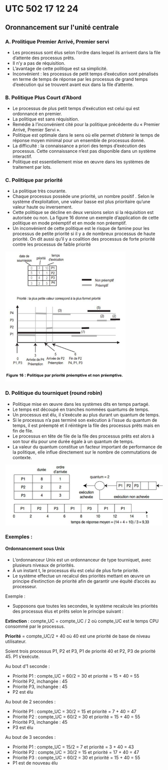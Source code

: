 # UTC 502 17 12 24

## Oronnancement sur l'unité centrale

### A. Prolitique Premier Arrivé, Premier servi

- Les processus sont élus selon l’ordre dans lequel ils 
arrivent dans la file d’attente des processus prêts. 
- Il n’y a pas de réquisition.
- L’avantage de cette politique est sa simplicité.
- Inconvénient : les processus de petit temps d’exécution 
sont pénalisés en terme de temps de réponse par les 
processus de grand temps d’exécution qui se trouvent 
avant eux dans la file d’attente.

### B. Politique Plus Court d’Abord

- Le processus de plus petit temps d’exécution est celui qui est ordonnancé en premier. 
- La politique est sans réquisition.
- Remédie à l’inconvénient cité pour la politique précédente du « Premier Arrivé, Premier Servi ».
- Politique est optimale dans le sens où elle permet d’obtenir le temps de réponse moyen minimal pour un 
ensemble de processus donné.
- La difficulté  : la connaissance a priori des temps d’exécution des processus.  Cette connaissance n’est pas 
disponible dans un système interactif. 
- Politique est essentiellement mise en œuvre dans les systèmes de traitement par lots.

### C. Politique par priorité

- La politique très courante.
- Chaque processus possède une priorité, un nombre positif . Selon le système d’exploitation, une valeur basse est plus prioritaire qu’une valeur haute ou inversement.
- Cette politique se décline en deux versions selon si la réquisition est autorisée ou non. La figure 16 donne un exemple d’application de cette politique en mode préemptif et en mode non préemptif.
- Un inconvénient de cette politique est le risque de famine pour les processus de petite priorité si il y a de nombreux processus de haute priorité. On dit aussi qu’il y a coalition des processus de forte priorité contre les processus de faible priorité

![figure_16.png](./16.png)

### D. Politique du tourniquet (round robin)
- Politique mise en œuvre dans les systèmes dits en temps partagé. 
- Le temps est découpé en tranches nommées quantums de temps. 
- Un processus est élu, il s’exécute au plus durant un quantum de temps.
- Si le processus n’a pas terminé son exécution à l’issue du quantum de temps, il est préempté et il réintègre la file des processus prêts mais en fin de file.
- Le processus en tête de file de la file des processus prêts est alors à son tour élu pour une durée égale à un quantum de temps.
- La valeur du quantum constitue un facteur important de performance de la politique, elle influe directement sur le nombre de commutations de contexte.

![figure_17.png](./17.png)

### Exemples :

#### Ordonnancement sous Unix
- L’ordonnanceur Unix est un ordonnanceur de type tourniquet, avec plusieurs niveaux de priorités.
- À un instant t, le processus élu est celui de plus forte priorité. 
- Le système effectue un recalcul des priorités mettant en œuvre un principe d’extinction de priorité afin de garantir une équité d’accès au processeur.

Exemple :

- Supposons que toutes les secondes, le système recalcule les priorités des processus élus et prêts selon le principe suivant : 

**Extinction** : compte_UC = compte_UC / 2 où compte_UC est le temps CPU consommé par le processus.

**Priorité** = compte_UC/2 + 40 où 40 est une priorité de base de niveau utilisateur.

Soient trois processus P1, P2 et P3, P1 de priorité 40 et P2, P3 de priorité 45. P1 s’exécute.

Au bout d’1 seconde : 
- Priorité P1 : compte_UC = 60/2 = 30 et priorité = 15 + 40 = 55
- Priorité P2, inchangée : 45
- Priorité P3, inchangée : 45
- P2 est élu

Au bout de 2 secondes : 
- Priorité P1 : compte_UC = 30/2 = 15 et priorité = 7 + 40 =  47
- Priorité P2 : compte_UC = 60/2 = 30 et priorité = 15 + 40 = 55
- Priorité P3, inchangée : 45
- P3 est élu

Au bout de 3 secondes : 
- Priorité P1 : compte_UC = 15/2 = 7 et priorité = 3 + 40 =  43
- Priorité P2 : compte_UC = 30/2 = 15 et priorité = 17 + 40 = 47
- Priorité P3 : compte_UC = 60/2 = 30 et priorité = 15 + 40 = 55
- P1 est de nouveau élu
